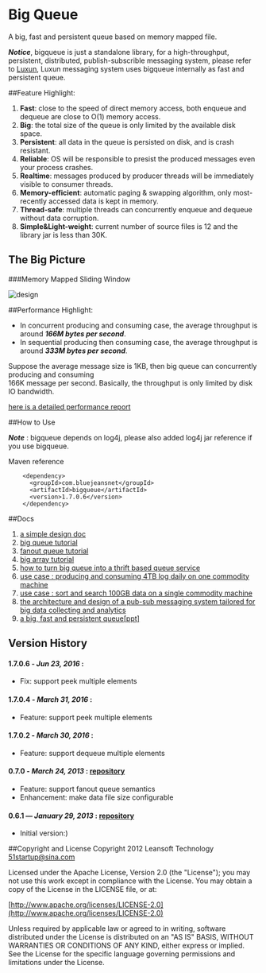 # Big Queue


A big, fast and persistent queue based on memory mapped file.

***Notice***, bigqueue is just a standalone library, for a high-throughput, persistent, distributed, publish-subscrible messaging system, please refer to [Luxun](https://github.com/bulldog2011/luxun), Luxun messaging system uses bigqueue internally as fast and persistent queue. 

##Feature Highlight:  
1. **Fast**: close to the speed of direct memory access, both enqueue and dequeue are close to O(1) memory access.  
2. **Big**: the total size of the queue is only limited by the available disk space.  
3. **Persistent**: all data in the queue is persisted on disk, and is crash resistant.
4. **Reliable**: OS will be responsible to presist the produced messages even your process crashes.  
5. **Realtime**: messages produced by producer threads will be immediately visible to consumer threads.
6. **Memory-efficient**: automatic paging & swapping algorithm, only most-recently accessed data is kept in memory.  
7. **Thread-safe**: multiple threads can concurrently enqueue and dequeue without data corruption.  
8. **Simple&Light-weight**: current number of source files is 12 and the library jar is less than 30K.


## The Big Picture

###Memory Mapped Sliding Window

![design](http://bulldog2011.github.com/images/luxun/sliding_window.png)


##Performance Highlight:
* In concurrent producing and consuming case, the average throughput is around ***166M bytes per second***.
* In sequential producing then consuming case, the average throughput is around ***333M bytes per second***.

Suppose the average message size is 1KB, then big queue can concurrently producing and consuming  
166K message per second. Basically, the throughput is only limited by disk IO bandwidth.

[here is a detailed performance report](https://github.com/bulldog2011/bigqueue/wiki/Performance-Test-Report)

##How to Use

***Note*** : bigqueue depends on log4j, please also added log4j jar reference if you use bigqueue.

Maven reference  

		<dependency>
		  <groupId>com.bluejeansnet</groupId>
		  <artifactId>bigqueue</artifactId>
          <version>1.7.0.6</version>
		</dependency>

##Docs

1. [a simple design doc](http://bulldog2011.github.com/blog/2013/01/23/big-queue-design/)
2. [big queue tutorial](http://bulldog2011.github.com/blog/2013/01/24/big-queue-tutorial/)
3. [fanout queue tutorial](http://bulldog2011.github.com/blog/2013/03/25/fanout-queue-tutorial/)
4. [big array tutorial](http://bulldog2011.github.com/blog/2013/01/24/big-array-tutorial/)
5. [how to turn big queue into a thrift based queue service](http://bulldog2011.github.com/blog/2013/01/27/thrift-queue/)
6. [use case : producing and consuming 4TB log daily on one commodity machine](http://bulldog2011.github.com/blog/2013/01/28/log-collecting/)
7. [use case : sort and search 100GB data on a single commodity machine](http://bulldog2011.github.com/blog/2013/01/25/merge-sort-using-big-queue/)
8. [the architecture and design of a pub-sub messaging system tailored for big data collecting and analytics](http://bulldog2011.github.com/blog/2013/03/27/the-architecture-and-design-of-a-pub-sub-messaging-system/)
9. [a big, fast and persistent queue[ppt]](http://www.slideshare.net/yang75108/a-big-fast-and-persistent-queue)

## Version History

#### 1.7.0.6 - *Jun 23, 2016* :
  * Fix: support peek multiple elements

#### 1.7.0.4 - *March 31, 2016* :
  * Feature: support peek multiple elements

#### 1.7.0.2 - *March 30, 2016* :
  * Feature: support dequeue multiple elements

#### 0.7.0 - *March 24, 2013* : [repository](https://github.com/bulldog2011/bulldog-repo/tree/master/repo/releases/com/leansoft/bigqueue/0.7.0)
  * Feature: support fanout queue semantics
  * Enhancement: make data file size configurable

#### 0.6.1 — *January 29, 2013* : [repository](https://github.com/bulldog2011/bulldog-repo/tree/master/repo/releases/com/leansoft/bigqueue/0.6.1)

  * Initial version:)


##Copyright and License
Copyright 2012 Leansoft Technology <51startup@sina.com>

Licensed under the Apache License, Version 2.0 (the "License"); you may not use this work except in compliance with the License. You may obtain a copy of the License in the LICENSE file, or at:

[http://www.apache.org/licenses/LICENSE-2.0](http://www.apache.org/licenses/LICENSE-2.0)

Unless required by applicable law or agreed to in writing, software distributed under the License is distributed on an "AS IS" BASIS, WITHOUT WARRANTIES OR CONDITIONS OF ANY KIND, either express or implied. See the License for the specific language governing permissions and limitations under the License.

